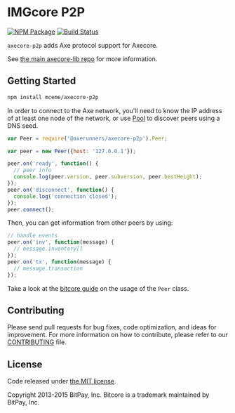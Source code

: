 IMGcore P2P
=======

[![NPM Package](https://img.shields.io/npm/v/@axerunners/axecore-p2p.svg?style=flat-square)](https://www.npmjs.org/package/@axerunners/axecore-p2p)
[![Build Status](https://img.shields.io/travis/com/AXErunners/axecore-p2p.svg?branch=master&style=flat-square)](https://travis-ci.com/AXErunners/axecore-p2p)

`axecore-p2p` adds Axe protocol support for Axecore.

See [the main axecore-lib repo](https://github.com/axerunners/axecore-lib) for more information.

## Getting Started

```sh
npm install mceme/axecore-p2p
```
In order to connect to the Axe network, you'll need to know the IP address of at least one node of the network, or use [Pool](/docs/pool.md) to discover peers using a DNS seed.

```javascript
var Peer = require('@axerunners/axecore-p2p').Peer;

var peer = new Peer({host: '127.0.0.1'});

peer.on('ready', function() {
  // peer info
  console.log(peer.version, peer.subversion, peer.bestHeight);
});
peer.on('disconnect', function() {
  console.log('connection closed');
});
peer.connect();
```

Then, you can get information from other peers by using:

```javascript
// handle events
peer.on('inv', function(message) {
  // message.inventory[]
});
peer.on('tx', function(message) {
  // message.transaction
});
```

Take a look at the [bitcore guide](http://bitcore.io/guide/peer.html) on the usage of the `Peer` class.

## Contributing

Please send pull requests for bug fixes, code optimization, and ideas for improvement. For more information on how to contribute, please refer to our [CONTRIBUTING](https://github.com/axerunners/axecore-p2p/blob/master/CONTRIBUTING.md) file.

## License

Code released under [the MIT license](https://github.com/axerunners/axecore/blob/master/LICENSE).

Copyright 2013-2015 BitPay, Inc. Bitcore is a trademark maintained by BitPay, Inc.
